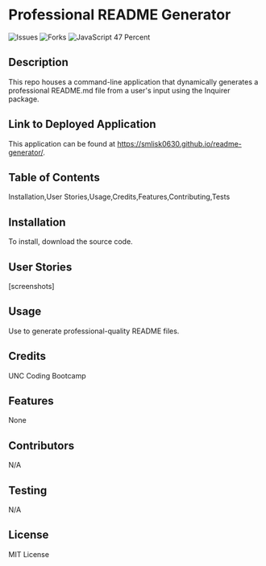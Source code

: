
# Professional README Generator
![Issues](https://img.shields.io/github/issues/smlisk0630/weather-dashboard)
![Forks](https://img.shields.io/github/forks/smlisk0630/weather-dashboard)
![JavaScript 47 Percent](https://img.shields.io/badge/javascript-100%25-yellow)

## Description
This repo houses a command-line application that dynamically generates a professional README.md file from a user's input using the Inquirer package.

## Link to Deployed Application
This application can be found at https://smlisk0630.github.io/readme-generator/.

## Table of Contents
Installation,User Stories,Usage,Credits,Features,Contributing,Tests

## Installation
To install, download the source code.

## User Stories
[screenshots]

## Usage
Use to generate professional-quality README files.

## Credits
UNC Coding Bootcamp

## Features
None

## Contributors
N/A

## Testing
N/A

## License
MIT License
    
    